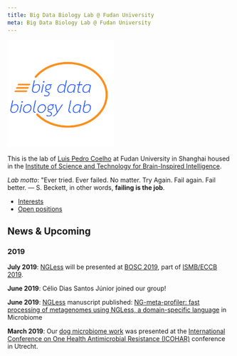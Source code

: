 ```yaml
---
title: Big Data Biology Lab @ Fudan University
meta: Big Data Biology Lab @ Fudan University
---
```


![Big Data Biology Logo](images/big-data-biology-circle.png)

This is the lab of [Luis Pedro Coelho](http://luispedro.org) at Fudan
University in Shanghai housed in the [Institute of Science and Technology for
Brain-Inspired Intelligence](http://istbi.fudan.edu.cn).

_Lab motto_: "Ever tried. Ever failed. No matter. Try Again. Fail again. Fail
better. — S. Beckett, in other words, **failing is the job**.

- [Interests](interests/)
- [Open positions](positions/)

## News & Upcoming

### 2019

**July 2019**: [NGLess](https://ngless.embl.de) will be presented at [BOSC
2019](https://www.open-bio.org/events/bosc/), part of [ISMB/ECCB
2019](https://www.iscb.org/ismbeccb2019).

**June 2019**: Célio Dias Santos Júnior joined our group!

**June 2019**: [NGLess](https://ngless.embl.de) manuscript published:
[NG-meta-profiler: fast processing of metagenomes using NGLess, a
domain-specific
language](https://microbiomejournal.biomedcentral.com/articles/10.1186/s40168-019-0684-8)
in Microbiome

**March 2019**: Our [dog microbiome
work](https://doi.org/10.1186/s40168-018-0450-3) was presented at the
[International Conference on One Health Antimicrobial Resistance
(ICOHAR)](http://www.icohar2019.org/icohar2019.html) conference in Utrecht.

